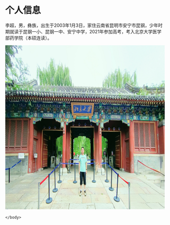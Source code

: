 <html lang="zh-cn">
    <head>
        <meta charset="utf-8"/>
        <title>李超的第一个网页</title>
    </head>
    <body>
        <h1>个人信息</h1>
        <p>李超，男，彝族，出生于2003年1月3日，家住云南省昆明市安宁市昆钢，少年时期就读于昆钢一小、昆钢一中、安宁中学，2021年参加高考，考入北京大学医学部药学院（本硕连读）。</p>
        <img src="西门.jpg" width="850" height="520" >

    </body>
</html>
